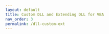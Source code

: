 ```yaml
---
layout: default
title: Custom DLL and Extending DLL for VBA
nav_order: 3
permalink: /dll-custom-ext
---
```


